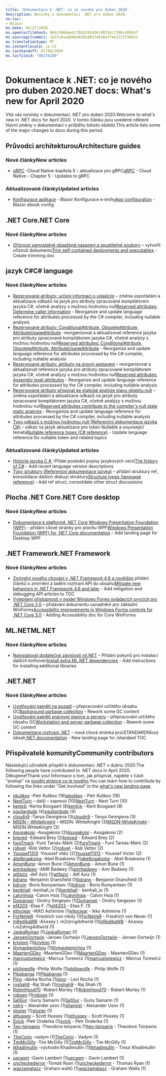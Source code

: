 ```yaml
---
title: 'Dokumentace k .NET: co je nového pro duben 2020'
description: Novinky v dokumentaci .NET pro duben 2020.
no-loc:
- Blazor
ms.date: 04/27/2020
ms.openlocfilehash: 969c566deeb178d3291436c9831bcf296cd0854f
ms.sourcegitcommit: cb27c01a8b0b4630148374638aff4e2221f90b22
ms.translationtype: MT
ms.contentlocale: cs-CZ
ms.lasthandoff: 07/09/2020
ms.locfileid: "86174189"
---
```

# <a name="net-docs-whats-new-for-april-2020"></a><span data-ttu-id="cc207-103">Dokumentace k .NET: co je nového pro duben 2020</span><span class="sxs-lookup"><span data-stu-id="cc207-103">.NET docs: What's new for April 2020</span></span>

<span data-ttu-id="cc207-104">Vítá vás novinky v dokumentaci .NET pro duben 2020.</span><span class="sxs-lookup"><span data-stu-id="cc207-104">Welcome to what's new in .NET docs for April 2020.</span></span> <span data-ttu-id="cc207-105">V tomto článku jsou uvedené některé hlavní změny v dokumentaci v průběhu tohoto období.</span><span class="sxs-lookup"><span data-stu-id="cc207-105">This article lists some of the major changes to docs during this period.</span></span>

## <a name="architecture-guides"></a><span data-ttu-id="cc207-106">Průvodci architekturou</span><span class="sxs-lookup"><span data-stu-id="cc207-106">Architecture guides</span></span>

### <a name="new-articles"></a><span data-ttu-id="cc207-107">Nové články</span><span class="sxs-lookup"><span data-stu-id="cc207-107">New articles</span></span>

- <span data-ttu-id="cc207-108">[gRPC](../architecture/cloud-native/grpc.md) -Cloud Native-kapitola 5 – aktualizace pro gRPC</span><span class="sxs-lookup"><span data-stu-id="cc207-108">[gRPC](../architecture/cloud-native/grpc.md) - Cloud Native - Chapter 5 - Updates to gRPC</span></span>

### <a name="updated-articles"></a><span data-ttu-id="cc207-109">Aktualizované články</span><span class="sxs-lookup"><span data-stu-id="cc207-109">Updated articles</span></span>

- <span data-ttu-id="cc207-110">[Konfigurace aplikace](../architecture/blazor-for-web-forms-developers/config.md)  -  Blazor Konfigurace e-knihy</span><span class="sxs-lookup"><span data-stu-id="cc207-110">[App configuration](../architecture/blazor-for-web-forms-developers/config.md) - Blazor ebook config</span></span>

## <a name="net-core"></a><span data-ttu-id="cc207-111">.NET Core</span><span class="sxs-lookup"><span data-stu-id="cc207-111">.NET Core</span></span>

### <a name="new-articles"></a><span data-ttu-id="cc207-112">Nové články</span><span class="sxs-lookup"><span data-stu-id="cc207-112">New articles</span></span>

- <span data-ttu-id="cc207-113">[Oříznout samostatně obsažená nasazení a spustitelné soubory](../core/deploying/trim-self-contained.md) – vytvořit oříznutí dokumentu</span><span class="sxs-lookup"><span data-stu-id="cc207-113">[Trim self-contained deployments and executables](../core/deploying/trim-self-contained.md) - Create trimming doc</span></span>

## <a name="c-language"></a><span data-ttu-id="cc207-114">jazyk C#</span><span class="sxs-lookup"><span data-stu-id="cc207-114">C# language</span></span>

### <a name="new-articles"></a><span data-ttu-id="cc207-115">Nové články</span><span class="sxs-lookup"><span data-stu-id="cc207-115">New articles</span></span>

- <span data-ttu-id="cc207-116">[Rezervované atributy: určení informací o volajícím](../csharp/language-reference/attributes/caller-information.md) – změna uspořádání a aktualizace odkazů na jazyk pro atributy zpracované kompilátorem jazyka C#, včetně analýzy s možnou hodnotou null</span><span class="sxs-lookup"><span data-stu-id="cc207-116">[Reserved attributes: Determine caller information](../csharp/language-reference/attributes/caller-information.md) - Reorganize and update language reference for attributes processed by the C# compiler, including nullable analysis</span></span>
- <span data-ttu-id="cc207-117">[Rezervované atributy: ConditionalAttribute, ObsoleteAttribute, AttributeUsageAttribute](../csharp/language-reference/attributes/general.md) -reorganizovat a aktualizovat reference jazyka pro atributy zpracované kompilátorem jazyka C#, včetně analýzy s možnou hodnotou null</span><span class="sxs-lookup"><span data-stu-id="cc207-117">[Reserved attributes: ConditionalAttribute, ObsoleteAttribute, AttributeUsageAttribute](../csharp/language-reference/attributes/general.md) - Reorganize and update language reference for attributes processed by the C# compiler, including nullable analysis</span></span>
- <span data-ttu-id="cc207-118">[Rezervované atributy: atributy na úrovni sestavení](../csharp/language-reference/attributes/global.md) – reorganizovat a aktualizovat reference jazyka pro atributy zpracované kompilátorem jazyka C#, včetně analýzy s možnou hodnotou null</span><span class="sxs-lookup"><span data-stu-id="cc207-118">[Reserved attributes: Assembly level attributes](../csharp/language-reference/attributes/global.md) - Reorganize and update language reference for attributes processed by the C# compiler, including nullable analysis</span></span>
- <span data-ttu-id="cc207-119">[Rezervované atributy přispívat ke statické analýze stavu objektu null](../csharp/language-reference/attributes/nullable-analysis.md) – změna uspořádání a aktualizace odkazů na jazyk pro atributy zpracované kompilátorem jazyka C#, včetně analýzy s možnou hodnotou null</span><span class="sxs-lookup"><span data-stu-id="cc207-119">[Reserved attributes contribute to the compiler's null state static analysis](../csharp/language-reference/attributes/nullable-analysis.md) - Reorganize and update language reference for attributes processed by the C# compiler, including nullable analysis</span></span>
- <span data-ttu-id="cc207-120">[Typy odkazů s možnou hodnotou null (Referenční dokumentace jazyka C#)](../csharp/language-reference/builtin-types/nullable-reference-types.md) – odkaz na jazyk aktualizace pro token Nullable a související témata</span><span class="sxs-lookup"><span data-stu-id="cc207-120">[Nullable reference types (C# reference)](../csharp/language-reference/builtin-types/nullable-reference-types.md) - Update language reference for nullable token and related topics</span></span>

### <a name="updated-articles"></a><span data-ttu-id="cc207-121">Aktualizované články</span><span class="sxs-lookup"><span data-stu-id="cc207-121">Updated articles</span></span>

- <span data-ttu-id="cc207-122">[Historie jazyka C \# ](../csharp/whats-new/csharp-version-history.md) -Přidat poslední popisy jazykových verzí</span><span class="sxs-lookup"><span data-stu-id="cc207-122">[The history of C\#](../csharp/whats-new/csharp-version-history.md) - Add recent language version descriptions</span></span>
- <span data-ttu-id="cc207-123">[Typy struktury (Referenční dokumentace jazyka)](../csharp/language-reference/builtin-types/struct.md) – přidání struktury ref, konsolidace dalších diskuzí struktury</span><span class="sxs-lookup"><span data-stu-id="cc207-123">[Structure types (language reference)](../csharp/language-reference/builtin-types/struct.md) - Add ref struct, consolidate other struct discussions</span></span>

## <a name="net-core-desktop"></a><span data-ttu-id="cc207-124">Plocha .NET Core</span><span class="sxs-lookup"><span data-stu-id="cc207-124">.NET Core desktop</span></span>

### <a name="new-articles"></a><span data-ttu-id="cc207-125">Nové články</span><span class="sxs-lookup"><span data-stu-id="cc207-125">New articles</span></span>

- <span data-ttu-id="cc207-126">[Dokumentace k platformě .NET Core Windows Presentation Foundation (WPF)](../desktop-wpf/index.yml) – přidání cílové stránky pro plochu WPF</span><span class="sxs-lookup"><span data-stu-id="cc207-126">[Windows Presentation Foundation (WPF) for .NET Core documentation](../desktop-wpf/index.yml) - Add landing page for Desktop WPF</span></span>

## <a name="net-framework"></a><span data-ttu-id="cc207-127">.NET Framework</span><span class="sxs-lookup"><span data-stu-id="cc207-127">.NET Framework</span></span>

### <a name="new-articles"></a><span data-ttu-id="cc207-128">Nové články</span><span class="sxs-lookup"><span data-stu-id="cc207-128">New articles</span></span>

- <span data-ttu-id="cc207-129">[Zmírnění nového chování v .NET Framework 4,6 a novějším](../framework/migration-guide/mitigations.md) přidání článků o zmírnění a ladění rozhraní API do obsahu</span><span class="sxs-lookup"><span data-stu-id="cc207-129">[Mitigate new behaviors in .NET Framework 4.6 and later](../framework/migration-guide/mitigations.md) - Add mitigation and debugging API articles to TOC</span></span>
- <span data-ttu-id="cc207-130">[Vylepšení přístupnosti v model Windows Forms ovládacích prvcích pro .NET Core 3,0](../framework/winforms/windows-forms-accessibility-improvements.md) – přidávání dokumentu usnadnění pro základní WinForms</span><span class="sxs-lookup"><span data-stu-id="cc207-130">[Accessibility improvements in Windows Forms controls for .NET Core 3.0](../framework/winforms/windows-forms-accessibility-improvements.md) - Adding Accessibility doc for Core WinForms</span></span>

## <a name="mlnet"></a><span data-ttu-id="cc207-131">ML.NET</span><span class="sxs-lookup"><span data-stu-id="cc207-131">ML.NET</span></span>

### <a name="new-articles"></a><span data-ttu-id="cc207-132">Nové články</span><span class="sxs-lookup"><span data-stu-id="cc207-132">New articles</span></span>

- <span data-ttu-id="cc207-133">[Nainstalovat dodatečné závislosti ml.NET](../machine-learning/how-to-guides/install-extra-dependencies.md) – Přidání pokynů pro instalaci dalších knihoven</span><span class="sxs-lookup"><span data-stu-id="cc207-133">[Install extra ML.NET dependencies](../machine-learning/how-to-guides/install-extra-dependencies.md) - Add instructions for installing additional libraries</span></span>

## <a name="net"></a><span data-ttu-id="cc207-134">.NET</span><span class="sxs-lookup"><span data-stu-id="cc207-134">.NET</span></span>

### <a name="new-articles"></a><span data-ttu-id="cc207-135">Nové články</span><span class="sxs-lookup"><span data-stu-id="cc207-135">New articles</span></span>

- <span data-ttu-id="cc207-136">[Uvolňování paměti na pozadí](../standard/garbage-collection/background-gc.md) – přepracování určitého obsahu GC</span><span class="sxs-lookup"><span data-stu-id="cc207-136">[Background garbage collection](../standard/garbage-collection/background-gc.md) - Rework some GC content</span></span>
- <span data-ttu-id="cc207-137">[Uvolňování paměti pracovní stanice a serveru](../standard/garbage-collection/workstation-server-gc.md) – přepracování určitého obsahu GC</span><span class="sxs-lookup"><span data-stu-id="cc207-137">[Workstation and server garbage collection](../standard/garbage-collection/workstation-server-gc.md) - Rework some GC content</span></span>
- <span data-ttu-id="cc207-138">[Dokumentace rozhraní .NET](../standard/index.yml) – nová cílová stránka pro/STANDARDNÍový obsah</span><span class="sxs-lookup"><span data-stu-id="cc207-138">[.NET documentation](../standard/index.yml) - New landing page for /standard TOC</span></span>

## <a name="community-contributors"></a><span data-ttu-id="cc207-139">Přispěvatelé komunity</span><span class="sxs-lookup"><span data-stu-id="cc207-139">Community contributors</span></span>

<span data-ttu-id="cc207-140">Následující uživatelé přispěli k dokumentaci .NET v dubnu 2020.</span><span class="sxs-lookup"><span data-stu-id="cc207-140">The following people have contributed to .NET docs in April 2020.</span></span> <span data-ttu-id="cc207-141">Děkujeme!</span><span class="sxs-lookup"><span data-stu-id="cc207-141">Thank you!</span></span> <span data-ttu-id="cc207-142">Informace o tom, jak přispívat, najdete v části "postup" na [úvodní stránce co je nového](index.yml).</span><span class="sxs-lookup"><span data-stu-id="cc207-142">You can learn how to contribute by following the links under "Get involved" in the [what's new landing page](index.yml).</span></span>

- <span data-ttu-id="cc207-143">[pkulikov](https://github.com/pkulikov) -Petr Kulikov (16)</span><span class="sxs-lookup"><span data-stu-id="cc207-143">[pkulikov](https://github.com/pkulikov) - Petr Kulikov (16)</span></span>
- <span data-ttu-id="cc207-144">[NextTurn](https://github.com/NextTurn) – další – zapnout (10)</span><span class="sxs-lookup"><span data-stu-id="cc207-144">[NextTurn](https://github.com/NextTurn) - Next Turn (10)</span></span>
- <span data-ttu-id="cc207-145">[kentcb](https://github.com/kentcb) -Kenta Boogaart (8)</span><span class="sxs-lookup"><span data-stu-id="cc207-145">[kentcb](https://github.com/kentcb) - Kent Boogaart (8)</span></span>
- <span data-ttu-id="cc207-146">[sguitardude](https://github.com/sguitardude) (4)</span><span class="sxs-lookup"><span data-stu-id="cc207-146">[sguitardude](https://github.com/sguitardude) (4)</span></span>
- <span data-ttu-id="cc207-147">[cloudn9](https://github.com/cloudn9) -Tanya Georgieva (3)</span><span class="sxs-lookup"><span data-stu-id="cc207-147">[cloudn9](https://github.com/cloudn9) - Tanya Georgieva (3)</span></span>
- <span data-ttu-id="cc207-148">[MSDN – WhiteKnight](https://github.com/MSDN-WhiteKnight) – MSDN. WhiteKnight (3)</span><span class="sxs-lookup"><span data-stu-id="cc207-148">[MSDN-WhiteKnight](https://github.com/MSDN-WhiteKnight) - MSDN.WhiteKnight (3)</span></span>
- <span data-ttu-id="cc207-149">[Asugakoisi](https://github.com/Asugakoisi) -Asugakoisi (2)</span><span class="sxs-lookup"><span data-stu-id="cc207-149">[Asugakoisi](https://github.com/Asugakoisi) - Asugakoisi (2)</span></span>
- <span data-ttu-id="cc207-150">[breyed](https://github.com/breyed) -Edward Brey (2)</span><span class="sxs-lookup"><span data-stu-id="cc207-150">[breyed](https://github.com/breyed) - Edward Brey (2)</span></span>
- <span data-ttu-id="cc207-151">[furoTmark](https://github.com/furoTmark) -Furó Tamás-Márk (2)</span><span class="sxs-lookup"><span data-stu-id="cc207-151">[furoTmark](https://github.com/furoTmark) -  Furó Tamás-Márk (2)</span></span>
- <span data-ttu-id="cc207-152">[robvet](https://github.com/robvet) -Rob Vettor (2)</span><span class="sxs-lookup"><span data-stu-id="cc207-152">[robvet](https://github.com/robvet) - Rob Vettor (2)</span></span>
- <span data-ttu-id="cc207-153">[Youssef1313](https://github.com/Youssef1313) -Youssef vítěz (2)</span><span class="sxs-lookup"><span data-stu-id="cc207-153">[Youssef1313](https://github.com/Youssef1313) - Youssef Victor (2)</span></span>
- <span data-ttu-id="cc207-154">[abelbraaksma](https://github.com/abelbraaksma) -Abel Braaksma (1)</span><span class="sxs-lookup"><span data-stu-id="cc207-154">[abelbraaksma](https://github.com/abelbraaksma) - Abel Braaksma (1)</span></span>
- <span data-ttu-id="cc207-155">[AmonBune](https://github.com/AmonBune) -Amon Bune (1)</span><span class="sxs-lookup"><span data-stu-id="cc207-155">[AmonBune](https://github.com/AmonBune) - Amon Bune (1)</span></span>
- <span data-ttu-id="cc207-156">[amrbadawy](https://github.com/amrbadawy) -AMR Badawy (1)</span><span class="sxs-lookup"><span data-stu-id="cc207-156">[amrbadawy](https://github.com/amrbadawy) - Amr Badawy (1)</span></span>
- <span data-ttu-id="cc207-157">[atifaziz](https://github.com/atifaziz) -Atif Aziz (1)</span><span class="sxs-lookup"><span data-stu-id="cc207-157">[atifaziz](https://github.com/atifaziz) - Atif Aziz (1)</span></span>
- <span data-ttu-id="cc207-158">[bdrans](https://github.com/bdrans) -Benjamin Dransfield (1)</span><span class="sxs-lookup"><span data-stu-id="cc207-158">[bdrans](https://github.com/bdrans) - Benjamin Dransfield (1)</span></span>
- <span data-ttu-id="cc207-159">[bdrum](https://github.com/bdrum) -Boris Rumyantsev (1)</span><span class="sxs-lookup"><span data-stu-id="cc207-159">[bdrum](https://github.com/bdrum) - Boris Rumyantsev (1)</span></span>
- <span data-ttu-id="cc207-160">[benbhall](https://github.com/benbhall) -benhall_io (1)</span><span class="sxs-lookup"><span data-stu-id="cc207-160">[benbhall](https://github.com/benbhall) - benhall_io (1)</span></span>
- <span data-ttu-id="cc207-161">[calvinhsia](https://github.com/calvinhsia) -Calvin Hsia (1)</span><span class="sxs-lookup"><span data-stu-id="cc207-161">[calvinhsia](https://github.com/calvinhsia) - Calvin Hsia (1)</span></span>
- <span data-ttu-id="cc207-162">[Domanser](https://github.com/Domanser) -Dmitry Sergeyev (1)</span><span class="sxs-lookup"><span data-stu-id="cc207-162">[Domanser](https://github.com/Domanser) - Dmitry Sergeyev (1)</span></span>
- <span data-ttu-id="cc207-163">[ef4203](https://github.com/ef4203) -Elias F. (1)</span><span class="sxs-lookup"><span data-stu-id="cc207-163">[ef4203](https://github.com/ef4203) - Elias F. (1)</span></span>
- <span data-ttu-id="cc207-164">[eltociear](https://github.com/eltociear) -IKKO Ashimine (1)</span><span class="sxs-lookup"><span data-stu-id="cc207-164">[eltociear](https://github.com/eltociear) - Ikko Ashimine (1)</span></span>
- <span data-ttu-id="cc207-165">[ForNeVeR](https://github.com/ForNeVeR) -Friedrich von nikdy (1)</span><span class="sxs-lookup"><span data-stu-id="cc207-165">[ForNeVeR](https://github.com/ForNeVeR) - Friedrich von Never (1)</span></span>
- <span data-ttu-id="cc207-166">[InRedikaWB](https://github.com/InRedikaWB) -Aλexey I. m2strng4dtwrld (1)</span><span class="sxs-lookup"><span data-stu-id="cc207-166">[InRedikaWB](https://github.com/InRedikaWB) - Aλexey I.m2strng4dtwrld (1)</span></span>
- <span data-ttu-id="cc207-167">[JaskaRoman](https://github.com/JaskaRoman) (1)</span><span class="sxs-lookup"><span data-stu-id="cc207-167">[JaskaRoman](https://github.com/JaskaRoman) (1)</span></span>
- <span data-ttu-id="cc207-168">[JeroenOortwijn](https://github.com/JeroenOortwijn) -Jeroen Oortwijn (1)</span><span class="sxs-lookup"><span data-stu-id="cc207-168">[JeroenOortwijn](https://github.com/JeroenOortwijn) - Jeroen Oortwijn (1)</span></span>
- <span data-ttu-id="cc207-169">[krivtom](https://github.com/krivtom) (1)</span><span class="sxs-lookup"><span data-stu-id="cc207-169">[krivtom](https://github.com/krivtom) (1)</span></span>
- <span data-ttu-id="cc207-170">[lilymaybenichou](https://github.com/lilymaybenichou) (1)</span><span class="sxs-lookup"><span data-stu-id="cc207-170">[lilymaybenichou](https://github.com/lilymaybenichou) (1)</span></span>
- <span data-ttu-id="cc207-171">[MaartenGDev](https://github.com/MaartenGDev) -MaartenGDev (1)</span><span class="sxs-lookup"><span data-stu-id="cc207-171">[MaartenGDev](https://github.com/MaartenGDev) - MaartenGDev (1)</span></span>
- <span data-ttu-id="cc207-172">[marcusturewicz](https://github.com/marcusturewicz) -Marcus Turewicz (1)</span><span class="sxs-lookup"><span data-stu-id="cc207-172">[marcusturewicz](https://github.com/marcusturewicz) - Marcus Turewicz (1)</span></span>
- <span data-ttu-id="cc207-173">[philipwolfe](https://github.com/philipwolfe) -Philip Wolfe (1)</span><span class="sxs-lookup"><span data-stu-id="cc207-173">[philipwolfe](https://github.com/philipwolfe) - Philip Wolfe (1)</span></span>
- <span data-ttu-id="cc207-174">[Pikabanga](https://github.com/Pikabanga) (1)</span><span class="sxs-lookup"><span data-stu-id="cc207-174">[Pikabanga](https://github.com/Pikabanga) (1)</span></span>
- <span data-ttu-id="cc207-175">[Pino](https://github.com/pino) -dávka Rocha (1)</span><span class="sxs-lookup"><span data-stu-id="cc207-175">[pino](https://github.com/pino) - Levi Rocha (1)</span></span>
- <span data-ttu-id="cc207-176">[rnshah9](https://github.com/rnshah9) -Raj Shah (1)</span><span class="sxs-lookup"><span data-stu-id="cc207-176">[rnshah9](https://github.com/rnshah9) - Raj Shah (1)</span></span>
- <span data-ttu-id="cc207-177">[RobinHood70](https://github.com/RobinHood70) -Robert Morley (1)</span><span class="sxs-lookup"><span data-stu-id="cc207-177">[RobinHood70](https://github.com/RobinHood70) - Robert Morley (1)</span></span>
- <span data-ttu-id="cc207-178">[robsen](https://github.com/robsen) (1)</span><span class="sxs-lookup"><span data-stu-id="cc207-178">[robsen](https://github.com/robsen) (1)</span></span>
- <span data-ttu-id="cc207-179">[Sa1Gur](https://github.com/Sa1Gur) -Guriy Samarin (1)</span><span class="sxs-lookup"><span data-stu-id="cc207-179">[Sa1Gur](https://github.com/Sa1Gur) - Guriy Samarin (1)</span></span>
- <span data-ttu-id="cc207-180">[ostrý](https://github.com/sharpist) – Alexander usov (1)</span><span class="sxs-lookup"><span data-stu-id="cc207-180">[sharpist](https://github.com/sharpist) - Alexander Usov (1)</span></span>
- <span data-ttu-id="cc207-181">[slozier](https://github.com/slozier) (1)</span><span class="sxs-lookup"><span data-stu-id="cc207-181">[slozier](https://github.com/slozier) (1)</span></span>
- <span data-ttu-id="cc207-182">[sthussey](https://github.com/sthussey) – Scott Hussey (1)</span><span class="sxs-lookup"><span data-stu-id="cc207-182">[sthussey](https://github.com/sthussey) - Scott Hussey (1)</span></span>
- <span data-ttu-id="cc207-183">[Svick](https://github.com/svick) -Petr Onderka (1)</span><span class="sxs-lookup"><span data-stu-id="cc207-183">[svick](https://github.com/svick) - Petr Onderka (1)</span></span>
- <span data-ttu-id="cc207-184">[Teo-tsirpanis](https://github.com/teo-tsirpanis) -Theodora tsirpanis (1)</span><span class="sxs-lookup"><span data-stu-id="cc207-184">[teo-tsirpanis](https://github.com/teo-tsirpanis) - Theodore Tsirpanis (1)</span></span>
- <span data-ttu-id="cc207-185">[TheCorio](https://github.com/TheCorio) -vadym (1)</span><span class="sxs-lookup"><span data-stu-id="cc207-185">[TheCorio](https://github.com/TheCorio) - Vadym (1)</span></span>
- <span data-ttu-id="cc207-186">[TimMcGilly](https://github.com/TimMcGilly) -Tim McGilly (1)</span><span class="sxs-lookup"><span data-stu-id="cc207-186">[TimMcGilly](https://github.com/TimMcGilly) - Tim McGilly (1)</span></span>
- <span data-ttu-id="cc207-187">[tkhadimullin](https://github.com/tkhadimullin) -východní Khadimullin (1)</span><span class="sxs-lookup"><span data-stu-id="cc207-187">[tkhadimullin](https://github.com/tkhadimullin) - Timur Khadimullin (1)</span></span>
- <span data-ttu-id="cc207-188">[uecasm](https://github.com/uecasm) -Gavin Lambert (1)</span><span class="sxs-lookup"><span data-stu-id="cc207-188">[uecasm](https://github.com/uecasm) - Gavin Lambert (1)</span></span>
- <span data-ttu-id="cc207-189">[uncheckederror](https://github.com/uncheckederror) -Tomáš Ryan (1)</span><span class="sxs-lookup"><span data-stu-id="cc207-189">[uncheckederror](https://github.com/uncheckederror) - Thomas Ryan (1)</span></span>
- <span data-ttu-id="cc207-190">[wazzamatazz](https://github.com/wazzamatazz) -Graham wattů (1)</span><span class="sxs-lookup"><span data-stu-id="cc207-190">[wazzamatazz](https://github.com/wazzamatazz) - Graham Watts (1)</span></span>
